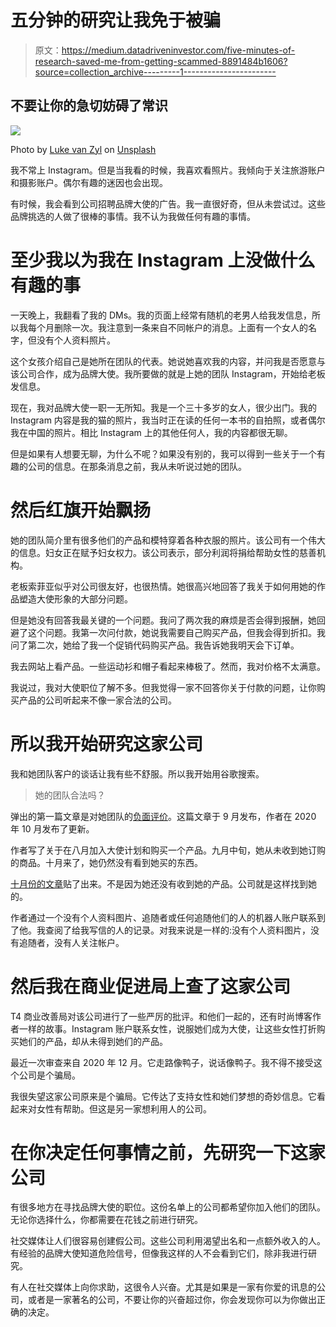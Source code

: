 # 五分钟的研究让我免于被骗

> 原文：<https://medium.datadriveninvestor.com/five-minutes-of-research-saved-me-from-getting-scammed-8891484b1606?source=collection_archive---------1----------------------->

## 不要让你的急切妨碍了常识

![](img/f98d4fa71d3dc264444b497742e88f92.png)

Photo by [Luke van Zyl](https://unsplash.com/@lukevz?utm_source=medium&utm_medium=referral) on [Unsplash](https://unsplash.com?utm_source=medium&utm_medium=referral)

我不常上 Instagram。但是当我看的时候，我喜欢看照片。我倾向于关注旅游账户和摄影账户。偶尔有趣的迷因也会出现。

有时候，我会看到公司招聘品牌大使的广告。我一直很好奇，但从未尝试过。这些品牌挑选的人做了很棒的事情。我不认为我做任何有趣的事情。

# 至少我以为我在 Instagram 上没做什么有趣的事

一天晚上，我翻看了我的 DMs。我的页面上经常有随机的老男人给我发信息，所以我每个月删除一次。我注意到一条来自不同帐户的消息。上面有一个女人的名字，但没有个人资料照片。

这个女孩介绍自己是她所在团队的代表。她说她喜欢我的内容，并问我是否愿意与该公司合作，成为品牌大使。我所要做的就是上她的团队 Instagram，开始给老板发信息。

现在，我对品牌大使一职一无所知。我是一个三十多岁的女人，很少出门。我的 Instagram 内容是我的猫的照片，我当时正在读的任何一本书的自拍照，或者偶尔我在中国的照片。相比 Instagram 上的其他任何人，我的内容都很无聊。

但是如果有人想要无聊，为什么不呢？如果没有别的，我可以得到一些关于一个有趣的公司的信息。在那条消息之前，我从未听说过她的团队。

# 然后红旗开始飘扬

她的团队简介里有很多他们的产品和模特穿着各种衣服的照片。该公司有一个伟大的信息。妇女正在赋予妇女权力。该公司表示，部分利润将捐给帮助女性的慈善机构。

老板索菲亚似乎对公司很友好，也很热情。她很高兴地回答了我关于如何用她的作品塑造大使形象的大部分问题。

但是她没有回答我最关键的一个问题。我问了两次我的麻烦是否会得到报酬，她回避了这个问题。我第一次问付款，她说我需要自己购买产品，但我会得到折扣。我问了第二次，她给了我一个促销代码购买产品。我告诉她我明天会下订单。

我去网站上看产品。一些运动衫和帽子看起来棒极了。然而，我对价格不太满意。

我说过，我对大使职位了解不多。但我觉得一家不回答你关于付款的问题，让你购买产品的公司听起来不像一家合法的公司。

# 所以我开始研究这家公司

我和她团队客户的谈话让我有些不舒服。所以我开始用谷歌搜索。

> 她的团队合法吗？

弹出的第一篇文章是对她团队的[负面评价](https://thefashionfrenze.com/2020/09/21/ambassador-program-is-the-official-her-team-a-scam-or-not/?v=7516fd43adaa)。这篇文章于 9 月发布，作者在 2020 年 10 月发布了更新。

作者写了关于在八月加入大使计划和购买一个产品。九月中旬，她从未收到她订购的商品。十月来了，她仍然没有看到她买的东西。

[十月份的文章](https://thefashionfrenze.com/2020/10/17/is-the-official-her-team-using-fake-instagram-accounts-to-generate-shady-sales/?v=7516fd43adaa)贴了出来。不是因为她还没有收到她的产品。公司就是这样找到她的。

作者通过一个没有个人资料图片、追随者或任何追随他们的人的机器人账户联系到了他。我查阅了给我写信的人的记录。对我来说是一样的:没有个人资料图片，没有追随者，没有人关注帐户。

# 然后我在商业促进局上查了这家公司

T4 商业改善局对该公司进行了一些严厉的批评。和他们一起的，还有时尚博客作者一样的故事。Instagram 账户联系女性，说服她们成为大使，让这些女性打折购买她们的产品，却从未得到她们的产品。

最近一次审查来自 2020 年 12 月。它走路像鸭子，说话像鸭子。我不得不接受这个公司是个骗局。

我很失望这家公司原来是个骗局。它传达了支持女性和她们梦想的奇妙信息。它看起来对女性有帮助。但这是另一家想利用人的公司。

# 在你决定任何事情之前，先研究一下这家公司

有很多地方在寻找品牌大使的职位。这份名单上的公司都希望你加入他们的团队。无论你选择什么，你都需要在花钱之前进行研究。

社交媒体让人们很容易创建假公司。这些公司利用渴望出名和一点额外收入的人。有经验的品牌大使知道危险信号，但像我这样的人不会看到它们，除非我进行研究。

有人在社交媒体上向你求助，这很令人兴奋。尤其是如果是一家有你爱的讯息的公司，或者是一家著名的公司，不要让你的兴奋超过你，你会发现你可以为你做出正确的决定。